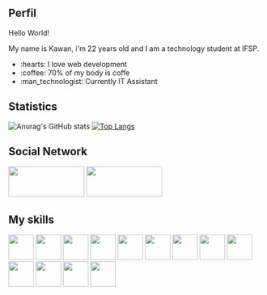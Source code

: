 ## Perfil
Hello World!  

My name is Kawan, i'm 22 years old and I am a technology student at IFSP. 
<ul>
  <li>:hearts:  I love web development</li>
<li>:coffee: 70% of my body is coffe</li>
<li>:man_technologist: Currently IT Assistant</li>
</ul>

## Statistics

![Anurag's GitHub stats](https://github-readme-stats.vercel.app/api?username=nakaoo&show_icons=true&theme=tokyonight)
[![Top Langs](https://github-readme-stats.vercel.app/api/top-langs/?username=nakaoo&layout=compact&theme=tokyonight)](https://github.com/anuraghazra/github-readme-stats)
## Social Network
[<img src="https://img.shields.io/badge/linkedin-%230077B5.svg?&style=for-the-badge&logo=linkedin&logoColor=white" width="150" height="60" />](https://www.linkedin.com/in/kawan-nakao-a7ab04169/)  [<img src = "https://img.shields.io/badge/instagram-%23E4405F.svg?&style=for-the-badge&logo=instagram&logoColor=white" width="150" height="60">](https://www.instagram.com/nakaokawan/) 
## My skills
<p float="left">
<img src="https://cdn.jsdelivr.net/gh/devicons/devicon/icons/html5/html5-original-wordmark.svg" width-50 height=50/>
<img src="https://cdn.jsdelivr.net/gh/devicons/devicon/icons/css3/css3-original-wordmark.svg" width-50 height=50/>
<img src="https://cdn.jsdelivr.net/gh/devicons/devicon/icons/javascript/javascript-original.svg" width=50 height=50/>
<img src="https://cdn.jsdelivr.net/gh/devicons/devicon/icons/bootstrap/bootstrap-original.svg" width=50 height=50/>
<img src="https://cdn.jsdelivr.net/gh/devicons/devicon/icons/bulma/bulma-plain.svg" width=50 height=50/>
<img src="https://cdn.jsdelivr.net/gh/devicons/devicon/icons/nodejs/nodejs-original-wordmark.svg" width=50 height=50/>
<img src="https://cdn.jsdelivr.net/gh/devicons/devicon/icons/php/php-original.svg" width=50 height=50/>
<img src="https://cdn.jsdelivr.net/gh/devicons/devicon/icons/mysql/mysql-original-wordmark.svg" width=50 height=50/>
<img src="https://cdn.jsdelivr.net/gh/devicons/devicon/icons/microsoftsqlserver/microsoftsqlserver-plain-wordmark.svg" width=50 height=50/>
<img src="https://cdn.jsdelivr.net/gh/devicons/devicon/icons/python/python-original-wordmark.svg" width=50 height=50/>
<img src="https://cdn.jsdelivr.net/gh/devicons/devicon/icons/java/java-original-wordmark.svg" width=50 height=50/>
<img src="https://cdn.jsdelivr.net/gh/devicons/devicon/icons/csharp/csharp-original.svg" width=50 height=50/>
<img src="https://cdn.jsdelivr.net/gh/devicons/devicon/icons/trello/trello-plain-wordmark.svg" width=50 height=50/>
  
</p>
